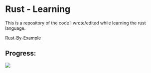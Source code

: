 # Rust - Learning



This is a repository of the code I wrote/edited while learning the rust language.

[Rust-By-Example](https://doc.rust-lang.org/stable/rust-by-example/)

## Progress: 

![](https://us-central1-progress-markdown.cloudfunctions.net/progress/8)